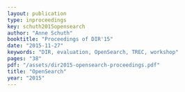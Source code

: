```yaml
---
layout: publication
type: inproceedings
key: schuth2015opensearch
author: "Anne Schuth"
booktitle: "Proceedings of DIR'15"
date: "2015-11-27"
keywords: "DIR, evaluation, OpenSearch, TREC, workshop"
pages: "38"
pdf: "/assets/dir2015-opensearch-proceedings.pdf"
title: "OpenSearch"
year: "2015"
---
```

